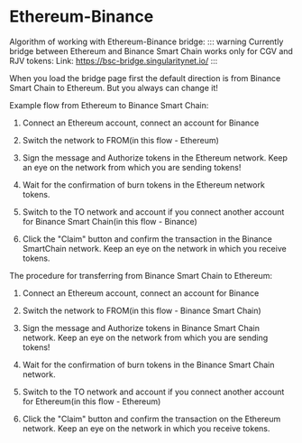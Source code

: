# Ethereum-Binance

Algorithm of working with Ethereum-Binance bridge: 
::: warning
Currently bridge between Ethereum and Binance Smart Chain works only for CGV and RJV tokens:
Link: https://bsc-bridge.singularitynet.io/
:::

When you load the bridge page first the default direction is from Binance Smart Chain to Ethereum. But you always can change it!

Example flow from Ethereum to Binance Smart Chain:

1. Connect an Ethereum account, connect an account for Binance

2. Switch the network to FROM(in this flow - Ethereum)

3. Sign the message and Authorize tokens in the Ethereum network. Keep an eye on the network from which you are sending tokens!

4. Wait for the confirmation of burn tokens in the Ethereum network tokens.

5. Switch to the TO network and account if you connect another account for Binance Smart Chain(in this flow - Binance)

6. Click the "Claim" button and confirm the transaction in the Binance SmartChain network. Keep an eye on the network in which you receive tokens.

The procedure for transferring from Binance Smart Chain to Ethereum:

1. Connect an Ethereum account, connect an account for Binance

2. Switch the network to FROM(in this flow - Binance Smart Chain)

3. Sign the message and Authorize tokens in Binance Smart Chain network. Keep an eye on the network from which you are sending tokens!

4. Wait for the confirmation of burn tokens in the Binance Smart Chain network.

5. Switch to the TO network and account if you connect another account for Ethereum(in this flow - Ethereum)

6. Click the "Claim" button and confirm the transaction on the Ethereum network. Keep an eye on the network in which you receive tokens.
